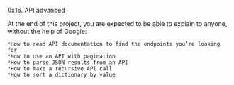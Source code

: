 0x16. API advanced

At the end of this project, you are expected to be able to explain to anyone, without the help of Google:

    *How to read API documentation to find the endpoints you’re looking for
    *How to use an API with pagination
    *How to parse JSON results from an API
    *How to make a recursive API call
    *How to sort a dictionary by value
